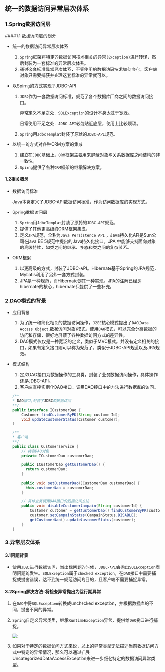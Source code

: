 ## 统一的数据访问异常层次体系

### 1.Spring数据访问层

####1.1 数据访问层的划分
- 统一的数据访问异常层次体系

  1. `Spring`框架将特定的数据访问技术相关的异常`(Exception)`进行转译，然后封装为一套标准的异常层次体系。
  2. 通过这套标准异常层次体系，不管使用的数据访问技术如何变化，客户端对象只需要捕获并处理这套标准的异常就可以。

- 以Spirng的方式实现了JDBC-API

  1. `JDBC`作为一套数据访问标准，规范了各个数据库厂商之间的数据访问接口。

     异常定义不足之处，`SQLException`的设计本身太过于宽泛。

     日常使用不足之处，`JDBC API`较为贴近底层，使用上比较烦琐。

  2. `Spring`用`JdbcTemplat`封装了原始的`JDBC-API`规范。

- 以统一的方式对各种ORM方案的集成

  1. 建立在`JDBC`基础上，`ORM`框架主要用来屏蔽对象与关系数据库之间结构的非一致性。
  2. `Spirng`提供了各种`ORM`框架的继承解决方案。

#### 1.2相关概念

- 数据访问标准

  Java本身定义了JDBC-API数据访问标准，作为访问数据库的实现方式。

- Spring数据访问层

  1. `Spring`用`JdbcTemplat`封装了原始的`JDBC-API`规范。
  2. 提供了其他更高级的ORM框架集成。
  3. 定义`JPA`规范，全称为`Java Persistence API` ，Java持久化API是Sun公司在java EE 5规范中提出的Java持久化接口。JPA 中能够支持面向对象的高级特性，如类之间的继承、多态和类之间的复杂关系。

- ORM框架

  1. 以更高级的方式，封装了JDBC-API。Hibernate基于Spring的JPA规范，Mybatis利用了另外一套方式封装。
  2. JPA是一种规范，而Hibernate是其一种实现。JPA的注解已经是hibernate的核心，hibernate只提供了一些补充。

### 2.DAO模式的背景

- 应用背景

  1. 为了统一和简化相关的数据访问操作，`J2EE`核心模式提出了`DAO`(`Data Access Object`,数据访问对象)模式。使用`DAO`模式，可以完全分离数据的访问和存储，很好地屏蔽了各种数据访问方式的差异性。
  2. DAO模式仅仅是一种宽泛的定义，类似于MVC模式。并没有定义相关的接口，如果有定义接口则可以称为规范了，类似于JDBC-API规范以及JPA规范。

- 模式结构

  1. 定义DAO接口为数据操作的工具类，封装了业务数据访问操作，具体操作还是JDBC-API。
  2. 客户端直接实例化DAO接口，调用DAO接口中的方法进行数据库的访问。

  ```java
  /**
  * DAO接口,封装了JDBC的数据访问
  **/
  public interface ICustomerDao {
      Customer findCustomerByPK(String customerId);
      void updateCustomerStatus(Customer customer);
  }
  
  /**
  * 客户端
  **/
  public class Customerservice {
      // 持有DAO对象
      private ICustomerDao customerDao;
      
      public ICustomerDao getCustomerDao() {
      	return customerDao;
      }
      
      public void setCustomerDao(ICustomerDao customerDao) {
      	this.customerDao = customerDao;
      }
      
      // 具体业务调用DAO接口的数据访问方法
      public void disableCustomerCampain(String customerId) {
          Customer customer = getCustomerDao().findCustomerByPK(customerId);
          customer.setCampainStatus(CampainStatus.DISABLE);
          getCustomerDao().updateCustomerStatus(customer);
      }
  }
  ```

  

### 3.异常层次体系

#### 3.1问题背景

- 使用`JDBC`进行数据访问，当出现问题的时候，`JDBC-API`会抛出`SQLException`表明问题的发生。`SQLException`属于`checked exception`，在`DAO`接口中需要捕捉或抛出错误，达不到统一规范访问的目的，且客户端不需要捕捉异常。

#### 3.2Spring解决方法-将检查异常抛出为运行期异常

1. 在`DAO`中将`SQLException`转换成unchecked exception，并根据数据库的不同，抛出不同的异常。

2. `Spring`自定义异常类型，继承`RuntimeException`异常，提供给`DAO`接口进行捕捉。

   ![](https://javanote.oss-cn-shenzhen.aliyuncs.com/1_统一的异常体系.png)

3. 如果对于特定的数据访问方式来说，以上的异常类型无法描述当前数据访问方式中特定的异常情况，那么可以通过扩展UncategorizedDataAccessException来进一步细化特定的数据访问异常类型。



